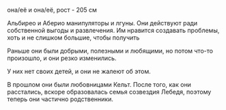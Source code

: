 она/её и она/её, рост - 205 см

Альбирео и Аберио манипуляторы и лгуны. Они действуют ради собственной выгоды и развлечения. Им нравится создавать проблемы, хоть и не слишком большие, чтобы получить

Раньше они были добрыми, полезными и любящими, но потом что-то произошло, и они резко изменились.

У них нет своих детей, и они не жалеют об этом.

В прошлом они были любовницами Кельт. После того, как они расстались, вскоре образовалась семья созвездия Лебедя, поэтому теперь они частично родственники.